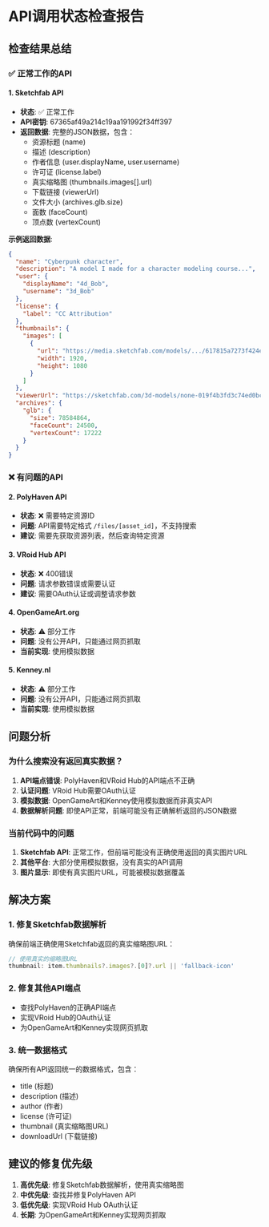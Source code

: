 # API调用状态检查报告

## 检查结果总结

### ✅ 正常工作的API

#### 1. Sketchfab API
- **状态**: ✅ 正常工作
- **API密钥**: 67365af49a214c19aa191992f34ff397
- **返回数据**: 完整的JSON数据，包含：
  - 资源标题 (name)
  - 描述 (description)
  - 作者信息 (user.displayName, user.username)
  - 许可证 (license.label)
  - 真实缩略图 (thumbnails.images[].url)
  - 下载链接 (viewerUrl)
  - 文件大小 (archives.glb.size)
  - 面数 (faceCount)
  - 顶点数 (vertexCount)

**示例返回数据**:
```json
{
  "name": "Cyberpunk character",
  "description": "A model I made for a character modeling course...",
  "user": {
    "displayName": "4d_Bob",
    "username": "3d_Bob"
  },
  "license": {
    "label": "CC Attribution"
  },
  "thumbnails": {
    "images": [
      {
        "url": "https://media.sketchfab.com/models/.../617815a7273f424e8cfb42047d117621.jpeg",
        "width": 1920,
        "height": 1080
      }
    ]
  },
  "viewerUrl": "https://sketchfab.com/3d-models/none-019f4b3fd3c74ed0bc6c8dbe9cd50d51",
  "archives": {
    "glb": {
      "size": 78584864,
      "faceCount": 24500,
      "vertexCount": 17222
    }
  }
}
```

### ❌ 有问题的API

#### 2. PolyHaven API
- **状态**: ❌ 需要特定资源ID
- **问题**: API需要特定格式 `/files/[asset_id]`，不支持搜索
- **建议**: 需要先获取资源列表，然后查询特定资源

#### 3. VRoid Hub API
- **状态**: ❌ 400错误
- **问题**: 请求参数错误或需要认证
- **建议**: 需要OAuth认证或调整请求参数

#### 4. OpenGameArt.org
- **状态**: ⚠️ 部分工作
- **问题**: 没有公开API，只能通过网页抓取
- **当前实现**: 使用模拟数据

#### 5. Kenney.nl
- **状态**: ⚠️ 部分工作
- **问题**: 没有公开API，只能通过网页抓取
- **当前实现**: 使用模拟数据

## 问题分析

### 为什么搜索没有返回真实数据？

1. **API端点错误**: PolyHaven和VRoid Hub的API端点不正确
2. **认证问题**: VRoid Hub需要OAuth认证
3. **模拟数据**: OpenGameArt和Kenney使用模拟数据而非真实API
4. **数据解析问题**: 即使API正常，前端可能没有正确解析返回的JSON数据

### 当前代码中的问题

1. **Sketchfab API**: 正常工作，但前端可能没有正确使用返回的真实图片URL
2. **其他平台**: 大部分使用模拟数据，没有真实的API调用
3. **图片显示**: 即使有真实图片URL，可能被模拟数据覆盖

## 解决方案

### 1. 修复Sketchfab数据解析
确保前端正确使用Sketchfab返回的真实缩略图URL：
```javascript
// 使用真实的缩略图URL
thumbnail: item.thumbnails?.images?.[0]?.url || 'fallback-icon'
```

### 2. 修复其他API端点
- 查找PolyHaven的正确API端点
- 实现VRoid Hub的OAuth认证
- 为OpenGameArt和Kenney实现网页抓取

### 3. 统一数据格式
确保所有API返回统一的数据格式，包含：
- title (标题)
- description (描述)
- author (作者)
- license (许可证)
- thumbnail (真实缩略图URL)
- downloadUrl (下载链接)

## 建议的修复优先级

1. **高优先级**: 修复Sketchfab数据解析，使用真实缩略图
2. **中优先级**: 查找并修复PolyHaven API
3. **低优先级**: 实现VRoid Hub OAuth认证
4. **长期**: 为OpenGameArt和Kenney实现网页抓取
